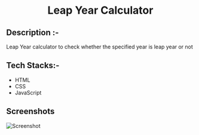 # <p align="center">Leap Year Calculator</p>

## Description :-

Leap Year calculator to check whether the specified year is leap year or not

## Tech Stacks:-

- HTML
- CSS
- JavaScript

##  Screenshots

![Screenshot](image-1.png)